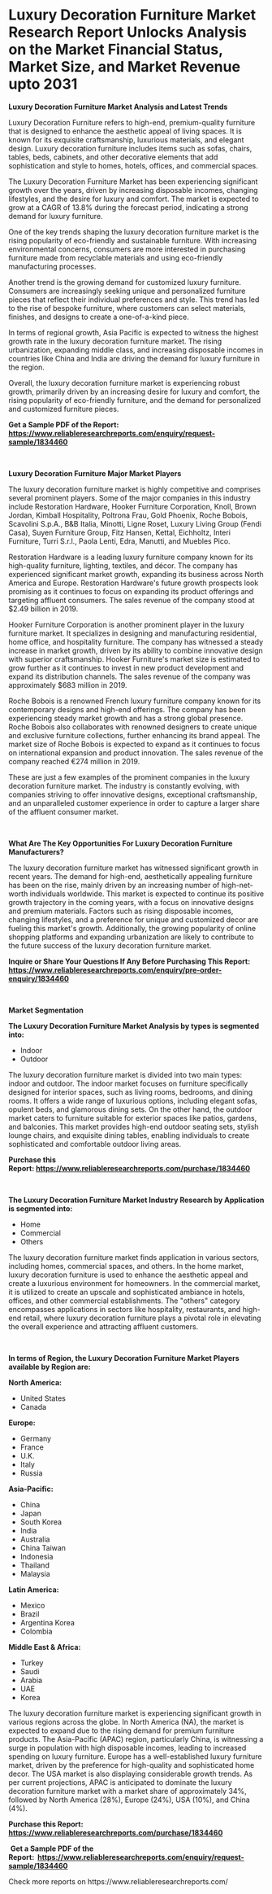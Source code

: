 <p><h1>Luxury Decoration Furniture Market Research Report Unlocks Analysis on the Market Financial Status, Market Size, and Market Revenue upto 2031</h1></p><p><strong>Luxury Decoration Furniture Market Analysis and Latest Trends</strong></p>
<p><p>Luxury Decoration Furniture refers to high-end, premium-quality furniture that is designed to enhance the aesthetic appeal of living spaces. It is known for its exquisite craftsmanship, luxurious materials, and elegant design. Luxury decoration furniture includes items such as sofas, chairs, tables, beds, cabinets, and other decorative elements that add sophistication and style to homes, hotels, offices, and commercial spaces.</p><p>The Luxury Decoration Furniture Market has been experiencing significant growth over the years, driven by increasing disposable incomes, changing lifestyles, and the desire for luxury and comfort. The market is expected to grow at a CAGR of 13.8% during the forecast period, indicating a strong demand for luxury furniture.</p><p>One of the key trends shaping the luxury decoration furniture market is the rising popularity of eco-friendly and sustainable furniture. With increasing environmental concerns, consumers are more interested in purchasing furniture made from recyclable materials and using eco-friendly manufacturing processes.</p><p>Another trend is the growing demand for customized luxury furniture. Consumers are increasingly seeking unique and personalized furniture pieces that reflect their individual preferences and style. This trend has led to the rise of bespoke furniture, where customers can select materials, finishes, and designs to create a one-of-a-kind piece.</p><p>In terms of regional growth, Asia Pacific is expected to witness the highest growth rate in the luxury decoration furniture market. The rising urbanization, expanding middle class, and increasing disposable incomes in countries like China and India are driving the demand for luxury furniture in the region.</p><p>Overall, the luxury decoration furniture market is experiencing robust growth, primarily driven by an increasing desire for luxury and comfort, the rising popularity of eco-friendly furniture, and the demand for personalized and customized furniture pieces.</p></p>
<p><strong>Get a Sample PDF of the Report:&nbsp; <a href="https://www.reliableresearchreports.com/enquiry/request-sample/1834460">https://www.reliableresearchreports.com/enquiry/request-sample/1834460</a></strong></p>
<p>&nbsp;</p>
<p><strong>Luxury Decoration Furniture Major Market Players</strong></p>
<p><p>The luxury decoration furniture market is highly competitive and comprises several prominent players. Some of the major companies in this industry include Restoration Hardware, Hooker Furniture Corporation, Knoll, Brown Jordan, Kimball Hospitality, Poltrona Frau, Gold Phoenix, Roche Bobois, Scavolini S.p.A., B&B Italia, Minotti, Ligne Roset, Luxury Living Group (Fendi Casa), Suyen Furniture Group, Fitz Hansen, Kettal, Eichholtz, Interi Furniture, Turri S.r.l., Paola Lenti, Edra, Manutti, and Muebles Pico.</p><p>Restoration Hardware is a leading luxury furniture company known for its high-quality furniture, lighting, textiles, and décor. The company has experienced significant market growth, expanding its business across North America and Europe. Restoration Hardware's future growth prospects look promising as it continues to focus on expanding its product offerings and targeting affluent consumers. The sales revenue of the company stood at $2.49 billion in 2019.</p><p>Hooker Furniture Corporation is another prominent player in the luxury furniture market. It specializes in designing and manufacturing residential, home office, and hospitality furniture. The company has witnessed a steady increase in market growth, driven by its ability to combine innovative design with superior craftsmanship. Hooker Furniture's market size is estimated to grow further as it continues to invest in new product development and expand its distribution channels. The sales revenue of the company was approximately $683 million in 2019.</p><p>Roche Bobois is a renowned French luxury furniture company known for its contemporary designs and high-end offerings. The company has been experiencing steady market growth and has a strong global presence. Roche Bobois also collaborates with renowned designers to create unique and exclusive furniture collections, further enhancing its brand appeal. The market size of Roche Bobois is expected to expand as it continues to focus on international expansion and product innovation. The sales revenue of the company reached €274 million in 2019.</p><p>These are just a few examples of the prominent companies in the luxury decoration furniture market. The industry is constantly evolving, with companies striving to offer innovative designs, exceptional craftsmanship, and an unparalleled customer experience in order to capture a larger share of the affluent consumer market.</p></p>
<p>&nbsp;</p>
<p><strong>What Are The Key Opportunities For Luxury Decoration Furniture Manufacturers?</strong></p>
<p><p>The luxury decoration furniture market has witnessed significant growth in recent years. The demand for high-end, aesthetically appealing furniture has been on the rise, mainly driven by an increasing number of high-net-worth individuals worldwide. This market is expected to continue its positive growth trajectory in the coming years, with a focus on innovative designs and premium materials. Factors such as rising disposable incomes, changing lifestyles, and a preference for unique and customized decor are fueling this market's growth. Additionally, the growing popularity of online shopping platforms and expanding urbanization are likely to contribute to the future success of the luxury decoration furniture market.</p></p>
<p><strong>Inquire or Share Your Questions If Any Before Purchasing This Report: <a href="https://www.reliableresearchreports.com/enquiry/pre-order-enquiry/1834460">https://www.reliableresearchreports.com/enquiry/pre-order-enquiry/1834460</a></strong></p>
<p>&nbsp;</p>
<p><strong>Market Segmentation</strong></p>
<p><strong>The Luxury Decoration Furniture Market Analysis by types is segmented into:</strong></p>
<p><ul><li>Indoor</li><li>Outdoor</li></ul></p>
<p><p>The luxury decoration furniture market is divided into two main types: indoor and outdoor. The indoor market focuses on furniture specifically designed for interior spaces, such as living rooms, bedrooms, and dining rooms. It offers a wide range of luxurious options, including elegant sofas, opulent beds, and glamorous dining sets. On the other hand, the outdoor market caters to furniture suitable for exterior spaces like patios, gardens, and balconies. This market provides high-end outdoor seating sets, stylish lounge chairs, and exquisite dining tables, enabling individuals to create sophisticated and comfortable outdoor living areas.</p></p>
<p><strong>Purchase this Report:&nbsp;<a href="https://www.reliableresearchreports.com/purchase/1834460">https://www.reliableresearchreports.com/purchase/1834460</a></strong></p>
<p>&nbsp;</p>
<p><strong>The Luxury Decoration Furniture Market Industry Research by Application is segmented into:</strong></p>
<p><ul><li>Home</li><li>Commercial</li><li>Others</li></ul></p>
<p><p>The luxury decoration furniture market finds application in various sectors, including homes, commercial spaces, and others. In the home market, luxury decoration furniture is used to enhance the aesthetic appeal and create a luxurious environment for homeowners. In the commercial market, it is utilized to create an upscale and sophisticated ambiance in hotels, offices, and other commercial establishments. The "others" category encompasses applications in sectors like hospitality, restaurants, and high-end retail, where luxury decoration furniture plays a pivotal role in elevating the overall experience and attracting affluent customers.</p></p>
<p>&nbsp;</p>
<p><strong>In terms of Region, the Luxury Decoration Furniture Market Players available by Region are:</strong></p>
<p>
    <p> <strong> North America: </strong>
        <ul>
            <li>United States</li>
            <li>Canada</li>
        </ul>
        </p> 
    <p> <strong> Europe: </strong>
        <ul>
            <li>Germany</li>
            <li>France</li>
            <li>U.K.</li>
            <li>Italy</li>
            <li>Russia</li>
        </ul>
        </p> 
    <p> <strong> Asia-Pacific: </strong>
        <ul>
            <li>China</li>
            <li>Japan</li>
            <li>South Korea</li>
            <li>India</li>
            <li>Australia</li>
            <li>China Taiwan</li>
            <li>Indonesia</li>
            <li>Thailand</li>
            <li>Malaysia</li>
        </ul>
        </p> 
    <p> <strong> Latin America: </strong>
        <ul>
            <li>Mexico</li>
            <li>Brazil</li>
            <li>Argentina Korea</li>
            <li>Colombia</li>
        </ul>
        </p> 
    <p> <strong> Middle East & Africa: </strong>
        <ul>
            <li>Turkey</li>
            <li>Saudi</li>
            <li>Arabia</li>
            <li>UAE</li>
            <li>Korea</li>
        </ul>
    </p>
    </p>
<p><p>The luxury decoration furniture market is experiencing significant growth in various regions across the globe. In North America (NA), the market is expected to expand due to the rising demand for premium furniture products. The Asia-Pacific (APAC) region, particularly China, is witnessing a surge in population with high disposable incomes, leading to increased spending on luxury furniture. Europe has a well-established luxury furniture market, driven by the preference for high-quality and sophisticated home decor. The USA market is also displaying considerable growth trends. As per current projections, APAC is anticipated to dominate the luxury decoration furniture market with a market share of approximately 34%, followed by North America (28%), Europe (24%), USA (10%), and China (4%).</p></p>
<p><strong>Purchase this Report: <a href="https://www.reliableresearchreports.com/purchase/1834460">https://www.reliableresearchreports.com/purchase/1834460</a></strong></p>
<p>&nbsp;<strong>Get a Sample PDF of the Report:&nbsp;&nbsp;<a href="https://www.reliableresearchreports.com/enquiry/request-sample/1834460">https://www.reliableresearchreports.com/enquiry/request-sample/1834460</a></strong></p>
<p><strong></strong></p>
<p>Check more reports on https://www.reliableresearchreports.com/</p>